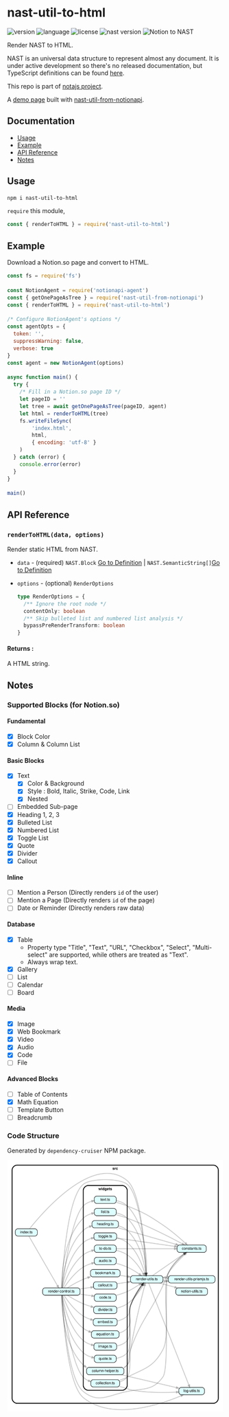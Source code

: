 # nast-util-to-html

![version](https://img.shields.io/npm/v/nast-util-to-html.svg?style=flat-square&color=007acc&label=version) ![language](https://img.shields.io/badge/language-typescript-blue.svg?style=flat-square) ![license](https://img.shields.io/github/license/dragonman225/nast-util-to-html.svg?style=flat-square&label=license&color=08CE5D) ![nast version](https://img.shields.io/static/v1.svg?label=NAST&message=v0.1.2&style=flat-square&color=d81b60) ![Notion to NAST](https://img.shields.io/static/v1.svg?label=&message=NAST%E2%86%92HTML&style=flat-square&color=333333)

Render NAST to HTML.

NAST is an universal data structure to represent almost any document. It is under active development so there's no released documentation, but TypeScript definitions can be found [here](https://github.com/dragonman225/notajs-types).

This repo is part of [notajs project](https://github.com/topics/notajs).

A [demo page](https://nota.netlify.com/test.html) built with [nast-util-from-notionapi](https://github.com/dragonman225/nast-util-from-notionapi).

## Documentation

* [Usage](#Usage)
* [Example](#Example)
* [API Reference](#API-Reference)
* [Notes](#Notes)

## Usage

```bash
npm i nast-util-to-html
```

`require` this module,

```javascript
const { renderToHTML } = require('nast-util-to-html')
```

## Example

Download a Notion.so page and convert to HTML.

```javascript
const fs = require('fs')

const NotionAgent = require('notionapi-agent')
const { getOnePageAsTree } = require('nast-util-from-notionapi')
const { renderToHTML } = require('nast-util-to-html')

/* Configure NotionAgent's options */
const agentOpts = {
  token: '',
  suppressWarning: false,
  verbose: true
}
const agent = new NotionAgent(options)

async function main() {
  try {
    /* Fill in a Notion.so page ID */
    let pageID = ''
    let tree = await getOnePageAsTree(pageID, agent)
    let html = renderToHTML(tree)
    fs.writeFileSync(
        'index.html',
        html,
        { encoding: 'utf-8' }
    )
  } catch (error) {
    console.error(error)
  }
}

main()
```

## API Reference

### `renderToHTML(data, options)`

Render static HTML from NAST.

* `data` - (required) `NAST.Block` [Go to Definition](https://github.com/dragonman225/notajs-types/blob/09d537b220cf8620e8caaa31fd78eaced0ed347a/nast.d.ts#L20) |  `NAST.SemanticString[]`[Go to Definition](https://github.com/dragonman225/notajs-types/blob/09d537b220cf8620e8caaa31fd78eaced0ed347a/notion.d.ts#L335)

* `options` - (optional) `RenderOptions`

  ```typescript
  type RenderOptions = {
    /** Ignore the root node */
    contentOnly: boolean
    /** Skip bulleted list and numbered list analysis */
    bypassPreRenderTransform: boolean
  }
  ```

#### Returns :

A HTML string.

## Notes

### Supported Blocks (for Notion.so)

#### Fundamental

- [x] Block Color
- [x] Column & Column List

#### Basic Blocks

- [x] Text
  - [x] Color & Background
  - [x] Style : Bold, Italic, Strike, Code, Link
  - [x] Nested
- [ ] Embedded Sub-page
- [x] Heading 1, 2, 3
- [x] Bulleted List
- [x] Numbered List
- [x] Toggle List
- [x] Quote
- [x] Divider
- [x] Callout

#### Inline

- [ ] Mention a Person (Directly renders `id` of the user)
- [ ] Mention a Page (Directly renders `id` of the page)
- [ ] Date or Reminder (Directly renders raw data)

#### Database

- [x] Table
  * Property type "Title", "Text", "URL", "Checkbox", "Select", "Multi-select" are supported, while others are treated as "Text".
  * Always wrap text.
- [x] Gallery
- [ ] List
- [ ] Calendar
- [ ] Board

#### Media

- [x] Image
- [x] Web Bookmark
- [x] Video
- [x] Audio
- [x] Code
- [ ] File

#### Advanced Blocks

- [ ] Table of Contents
- [x] Math Equation
- [ ] Template Button
- [ ] Breadcrumb

### Code Structure

Generated by `dependency-cruiser` NPM package.

![dependency graph](documentation/dependency-graph.svg)